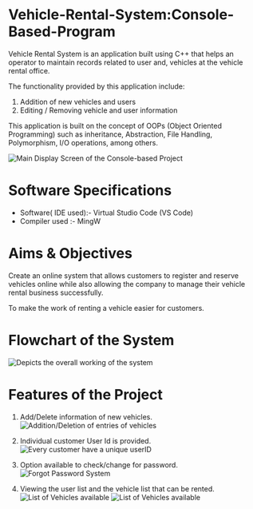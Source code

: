 # Vehicle-Rental-System:Console-Based-Program

Vehicle Rental System is an application built using C++ that helps an operator to maintain records related to user and, vehicles at the vehicle rental office. 

The functionality provided by this application include: 
1. Addition of new vehicles and users 
2. Editing / Removing vehicle and user information 

This application is built on the concept of OOPs (Object Oriented Programming) such as inheritance, Abstraction, File Handling, Polymorphism, I/O operations, among others.

![Main Display Screen of the Console-based Project](https://github.com/Mansi021/Vehicle-Rental-System-Console-Based-Program/blob/main/images/2.png)

# Software Specifications

- Software( IDE used):- Virtual Studio Code (VS Code) 
- Compiler used :- MingW

# Aims & Objectives

Create an online system that allows customers to register and reserve vehicles online while also allowing the company to manage their vehicle rental business successfully.

To make the work of renting a vehicle easier for customers.

# Flowchart of the System

![Depicts the overall working of the system](https://github.com/Mansi021/Vehicle-Rental-System-Console-Based-Program/blob/main/images/1.png)

# Features of the Project

1. Add/Delete information of new vehicles.
![Addition/Deletion of entries of vehicles](https://github.com/Mansi021/Vehicle-Rental-System-Console-Based-Program/blob/main/images/5.png)

2. Individual customer User Id is provided.
![Every customer have a unique userID](https://github.com/Mansi021/Vehicle-Rental-System-Console-Based-Program/blob/main/images/7.png)

3. Option available to check/change for password.
![Forgot Password System](https://github.com/Mansi021/Vehicle-Rental-System-Console-Based-Program/blob/main/images/11.png)

4. Viewing the user list and the vehicle list that can be rented.
![List of Vehicles available](https://github.com/Mansi021/Vehicle-Rental-System-Console-Based-Program/blob/main/images/6.1.png)
![List of Vehicles available](https://github.com/Mansi021/Vehicle-Rental-System-Console-Based-Program/blob/main/images/6.2.png)
